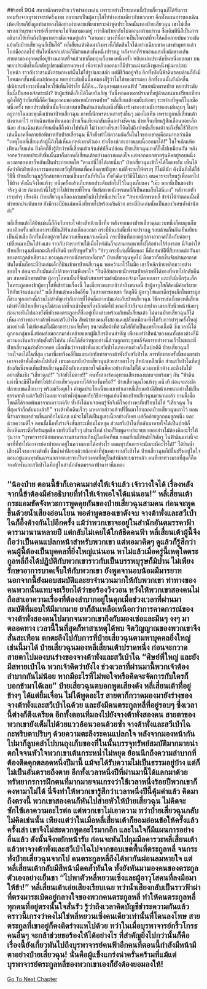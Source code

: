 ##บทที่ 904 สหายนักพรตป๋าย เจ้าทำของหล่น
เพราะอย่างไรซะตอนนี้ป๋ายเสี่ยวฉุนก็ได้รับการยอมรับจากบุรพาจารย์ครึ่งเทพ กลายมาเป็นผู้อาวุโสไท่ซ่างเช่นเดียวกับพวกเขา อีกทั้งแผนการของเฉินเห้อเทียนก็ยังถูกทำลายลงได้อย่างง่ายดายเพียงเพราะคำพูดประโยคนั้นของป๋ายเสี่ยวฉุน เขาไม่เชื่อหรอกว่าบุรพาจารย์ครึ่งเทพจะไม่จับตามองอยู่ ทว่าอีกฝ่ายกลับไม่ออกมาห้ามปราม ซึ่งเดิมทีนี่ก็เป็นการอธิบายให้เห็นถึงปัญหาอย่างชัดเจนอยู่แล้ว
“เอาเถอะ บางทีนี่อาจเป็นโอกาสที่จะได้คลี่คลายปมความขัดแย้งกับป๋ายเสี่ยวฉุนก็เป็นได้” หลี่เสี่ยนเต้าคิดมาถึงตรงนี้ก็ตัดสินใจได้อย่างเฉียบขาด เขาทำมุทราแล้วโบกมือออกไป ทันใดนั้นรอบด้านก็มีม่านแสงชั้นหนึ่งปรากฏ หลังจากที่ร่ายม่านแสงซึ่งตัดขาดเส้นสายตาของทุกคนที่อยู่ข้างนอกเสร็จแล้วเขาก็ตบถุงเก็บของหนึ่งครั้ง หยิบแผ่นประดับชิ้นหนึ่งออกมา
บนหยกประดับชิ้นนี้สลักรูปสามมังกรหกหงส์ เพิ่งจะหยิบออกมาก็มีปราณน่าตะลึงขุมหนึ่งพุ่งมาปะทะใบหน้า ราวกับว่าสามมังกรหกหงส์นั้นไม่ใช่รูปแกะสลัก แต่มีชีวิตอยู่จริง อีกทั้งบัดนี้ฟ้าดินรอบด้านก็ยังมีไอหมอกชั้นหนึ่งแผ่ปกคลุม
หยกประดับชิ้นนี้แค่มองก็รู้ว่าไม่ใช่ของธรรมดา อีกทั้งบนนั้นยังมีคลื่นปณิธานฟ้ากระเพื่อมไหวให้เห็นได้รำไร นี่ก็คือ...วัตถุอาคมของคนฟ้า!
“สหายนักพรตป๋าย หยกประดับชิ้นนี้เป็นของเจ้ากระมัง? ข้าผู้แซ่หลี่เก็บได้โดยบังเอิญ วันนี้พอลองเอาปราณที่อยู่ด้านบนมาเปรียบเทียบดูถึงได้รู้ว่าที่แท้นี่ก็คือวัตถุอาคมของสหายนักพรตป๋าย” หลี่เสี่ยนเต้าอมยิ้มน้อยๆ ระหว่างที่พูดก็โบกมือหนึ่งครั้ง หยกประดับชิ้นนั้นจึงกลายมาเป็นลำแสงเส้นหนึ่งที่มีเงาร่างของสามมังกรหกหงส์ผลุบๆ โผล่ๆ อยู่ภายในและพุ่งดิ่งเข้าหาป๋ายเสี่ยวฉุน
ภาพนี้นักพรตบนสายรุ้งอื่นๆ มองไม่เห็น เพราะถูกหลี่เสี่ยนเต้าบังตาเอาไว้ ทว่าเฉินเห้อเทียนและป๋ายเจิ้นเทียนกลับเห็นอย่างชัดเจน ป๋ายเจิ้นเทียนรู้สึกเลื่อนลอยเล็กน้อย ส่วนเฉินเห้อเทียนนั้นก็อึ้งค้างไปทันที
ไม่ว่าอย่างไรเขาก็คิดไม่ถึงว่าหลี่เสี่ยนเต้าจะถึงขั้นใช้วิธีการเช่นนี้มาคลี่คลายข้อพิพาทกับป๋ายเสี่ยวฉุน นี่จึงยิ่งทำให้ความอัดอั้นในใจของเขาดุเดือดมากกว่าเดิม
“เหตุใดหลี่เสี่ยนเต้าผู้นี้ถึงไม่เห็นแก่หน้าตาตัวเอง ทำเรื่องน่าละอายแบบนี้ออกมาได้!” ในใจเฉินเห้อเทียนเจ็บแค้น ยิ่งคิดก็ยิ่งรู้สึกว่าหลี่เสี่ยนเต้าเจ้าเล่ห์ปลิ้นปล้อน
ป๋ายเสี่ยวฉุนเองก็อึ้งไปเหมือนกัน หลังจากคว้าหยกประดับชิ้นนั้นมาก็มองหลี่เสี่ยนเต้าอย่างคลางแคลงใจ แต่พอกลอกตาครุ่นคิดอยู่รอบหนึ่ง ดวงตาของเขาก็พลันเป็นประกายสดใส
“ตาแก่นี่ใช้ได้เลยนี่นา” ป๋ายเสี่ยวฉุนเข้าใจได้โดยพลัน เห็นได้ชัดว่าอีกฝ่ายต้องการมอบของขวัญให้ตนเพื่อคลี่คลายปัญหา แต่ก็จะยกให้ตรงๆ ก็ไม่ดีนัก ดังนั้นถึงได้ใช้วิธีนี้
ป๋ายเสี่ยวฉุนรู้สึกสบายอารมณ์ขึ้นมาทันทีทันใด ทั้งยังคิดว่าวิธีนี้ไม่เลว ตนควรจะเรียนรู้เพื่อเอาไปใช้บ้าง ดังนั้นจึงไอแห้งๆ หนึ่งครั้งแล้วเก็บหยกประดับเข้าไปไว้ในถุงเก็บของ
“เอ๊ะ หยกนี่เป็นของข้าจริงๆ ด้วย ก่อนหน้านี้ไม่รู้ว่าไปทำหายที่ไหน ที่แท้สหายนักพรตหลี่ก็เป็นคนเก็บได้นี่เอง” หลังจากหัวเราะฮ่าๆ เสียงดัง ป๋ายเสี่ยวฉุนก็ลองถามหยั่งเชิงไปหนึ่งประโยค
“สหายนักพรตหลี่ ข้าจำได้ว่าตอนนั้นที่ทำหยกประดับหาย ยังมีกระบี่บินเล่มหนึ่งที่หายไปพร้อมกันด้วย กระบี่บินเล่มนั้นเป็นของวิเศษล้ำค่านักล่ะ”

หลี่เสี่ยนเต้าได้ยินเช่นนี้ก็ถึงกับหายใจค้างสีหน้าแข็งทื่อ หลังจากมองป๋ายเสี่ยวฉุนแวบหนึ่งก็ตบถุงเก็บของอีกครั้ง หยิบเอากระบี่บินสีฟ้าเล่มเล็กออกมา กระบี่บินเล่มนี้เพิ่งจะปรากฏ รอบด้านก็พลันเย็นเยียบเป็นน้ำแข็ง อีกทั้งเมื่ออยู่ภายใต้ความเย็นหนาวเหน็บนี้ กระบี่บินที่ลอยอยู่กลางอากาศก็ถึงกับค่อยๆ เปลี่ยนมาเป็นโปร่งแสง ราวกับว่าหากร่ายใช้เมื่อไหร่มันก็จะสามารถหายไปได้อย่างไร้ร่องรอย
นี่จึงทำให้ป๋ายเสี่ยวฉุนทั้งตกตะลึงทั้งยินดี เขารีบพูดรัวเร็ว
“ฮ่าๆ กระบี่เล่มนี้นี่แหละ นี่คือสมบัติที่สืบทอดต่อกันมาของตระกูลข้าเชียวนะ ขอบคุณสหายนักพรตหลี่มาก” ป๋ายเสี่ยวฉุนพูดไป มือขวาก็ยกขึ้นจับผ่านอากาศ ทันใดนั้นก็กระบี่บินเล่มเล็กก็บินเข้าหาป๋ายเสี่ยวฉุน พอคว้ามาไว้ในมือ เขาก็พลิกซ้ายพลิกขวาอย่างชอบใจ ก่อนจะเก็บมันลงไปด้วยความพึงพอใจ
“ยินดีกับสหายนักพรตป๋ายด้วยที่ได้ของที่หายไปกลับคืนมา สหายนักพรตป๋าย ผู้อาวุโสคนนั้นที่จับตัวสหายร่วมสำนักของเจ้ามาโดยพลการ และยังมีเด็กรุ่นเล็กในตระกูลของข้าผู้อาวุโสที่เข้าร่วมเรื่องนี้ ในเมื่อพวกเขากล้าทำถึงขนาดนี้ ข้าผู้อาวุโสก็ต้องมีคำอธิบายให้กับเจ้าแน่นอน!” หลี่เสี่ยนเต้าเองก็คลี่ยิ้ม ในสายตาของเขา วัตถุก็ดี ผู้อาวุโสและเด็กรุ่นเล็กในตระกูลก็ช่าง ทุกอย่างนี้ล้วนไม่สำคัญเท่ากับการที่ได้คลี่คลายปมแค้นกับป๋ายเสี่ยวฉุน
วิธีการเช่นนี้ของหลี่เสี่ยนเต้าทำให้ป๋ายเสี่ยวฉุนไม่สะดวกที่จะเซ้าซี้หาเรื่องอีกต่อไป ขณะที่กำลังจะเอ่ยปาก เขากลับนิ่วหน้าน้อยๆ ก่อนจะหันไปมองยังที่พักของตระกูลหลี่ซึ่งอยู่เบื้องล่างพร้อมกับหลี่เสี่ยนเต้า
ไม่นานป๋ายเสี่ยวฉุนก็ได้เห็นเงาร่างของจางต้าพั่งและสวีเป่าไฉ สีหน้าของคนทั้งสองแดงปลั่งเหมือนเพิ่งได้รับการบำรุงครั้งใหญ่มาอย่างดี ไม่เพียงแต่ไม่มีอาการบาดเจ็บใดๆ ขนาดเสื้อผ้าที่สวมใส่ก็ยังเป็นแพรไหมเนื้อดี ซึ่งเวลานี้ได้ถูกคนกลุ่มหนึ่งห้อมล้อมออกมาส่งคล้ายแขกผู้มีเกียรติคนสำคัญ
เพียงแต่ว่าสีหน้าของคนทั้งสองต่างก็มีความงงงันคล้ายกับตั้งตัวไม่ทัน เห็นได้ชัดว่าทุกอย่างนี้ล้วนถูกตระกูลหลี่จัดการอย่างรวดเร็วในขณะที่ป๋ายเสี่ยวฉุนกำลังรอคอย
เมื่อเห็นว่าจางต้าพั่งและสวีเป่าไฉสองคนต่างก็เป็นปกติดี ป๋ายเสี่ยวฉุนก็วางใจลงได้ในที่สุด เวลานี้เขาจึงคลี่ยิ้มและเอ่ยทักทายจางต้าพั่งกับสวีเป่าไฉ
การทักทายครั้งนี้ของเขาทำเอาจางต้าพั่งอึ้งค้างไปทันที เขามองมายังป๋ายเสี่ยวฉุนด้วยสายตาโง่ๆ สีหน้าเหลือเชื่อ ส่วนสวีเป่าไฉที่อยู่ข้างกันซึ่งพอเห็นป๋ายเสี่ยวฉุนก็ถึงกับหอบหายใจดังเฮือกอย่างห้ามไม่ได้ ดวงตาเบิกค้าง ตะลึงงันไปอย่างสิ้นเชิง
“เสี่ยวฉุน!!”
“เจ้ายังไม่ตาย!!” คนทั้งสองร้องอุทานเสียงหลงแทบจะพร้อมๆ กัน
“ฟ้าดินแห่งนี้จะมีที่ใดที่ทำให้ข้าป๋ายเสี่ยวฉุนตายได้ด้วยงั้นหรือ?” ป๋ายเสี่ยวฉุนไอแห้งๆ หนึ่งที ก่อนจะสะบัดปลายแขนเสื้อเบาๆ พร้อมเริ่มคุยโว
คำพูดประโยคนี้ของเขาทำเอาหลี่เสี่ยนเต้ามีสีหน้าเหยเกอย่างไม่เป็นธรรมชาติ แต่สวีเป่าไฉและจางต้าพั่งคุ้นเคยกับวิธีการพูดเช่นนี้ของป๋ายเสี่ยวฉุนมานานแล้ว ยามนี้เมื่อโชคดีได้รอดพ้นมาจากเคราะห์ภัย ทั้งยังได้มาเจอคนรู้จักจึงดีใจอย่างหาที่เปรียบไม่ได้
“เสี่ยวฉุน ในที่สุดเจ้าก็กลับมาแล้ว!!” จางต้าพั่งเดินเร็วๆ มาหลายก้าวแล้วปรี่ขึ้นมาโอบกอดป๋ายเสี่ยวฉุนเอาไว้ ตอนนี้ร่างกายเขาอ้วนขึ้นมาอีกไม่น้อย แม้จะไม่ได้เป็นภูเขาเนื้ออย่างที่เคย แต่ก็คล้ายลูกกลมลูกหนึ่ง และด้วยความดีใจ ตอนนี้เนื้อทั้งร่างจึงสั่นกระเพื่อมไม่หยุด
ส่วนสวีเป่าไฉที่กลับมาหายใจได้เป็นปกติก็ฮึกเหิมกระตือรือร้นสุดขีด เขารีบวิ่งเร็วๆ เข้ามาใกล้ ปากก็รีบพูดจาประจบยกยออย่างไม่ต้องคิดอะไรให้วุ่นวาย
“บุรพาจารย์น้อยมากความสามารถเกินผู้ใดทัดเทียม ยอดเยี่ยมใต้หล้าไร้ศัตรู ในฟ้าดินแห่งนี้จะหาที่ที่ทำให้อาจารย์อาป๋ายตกอยู่ในความตายได้อย่างไร แดนทุรกันดารจะนับกะผีอะไรได้!”
ได้ยินน้ำเสียงดีใจของจางต้าพั่ง ดื่มด่ำคำป้อยอด้วยถ้อยคำที่คุ้นเคยจากสวีเป่าไฉ ป๋ายเสี่ยวฉุนก็ปลื้มปริ่มอยู่ในใจ ตอนอยู่แดนทุรกันดารนอกจากเขาจะเป็นห่วงคนที่อยู่ในสำนักสยบธารแล้ว คนที่เขาห่วงมากที่สุดก็คือจางต้าพั่งและสวีเป่าไฉที่อยู่ในสำนักอันตมรรคาฟ้าดารานี่แหละ

“น้องป๋าย ตอนนี้ข้าก็เอาคนมาส่งให้เจ้าแล้ว เจ้าวางใจได้ เรื่องหลังจากนี้ข้าต้องมีคำอธิบายที่ทำให้เจ้าพอใจได้แน่นอน!” หลี่เสี่ยนเต้ากระแอมขัดจังหวะการพูดคุยกันของป๋ายเสี่ยวฉุนสามคน ก่อนจะพูดขึ้นด้วยน้ำเสียงอ่อนโยน
พอคำพูดของเขาดังจบ จางต้าพั่งและสวีเป่าไฉก็อึ้งค้างกันไปอีกครั้ง แม้ว่าพวกเขาจะอยู่ในสำนักอันตมรรคาฟ้าดารามานานหลายปี แต่กลับไม่เคยได้ใกล้ชิดคนฟ้า หลี่เสี่ยนเต้าผู้นี้จึงถือว่าเป็นคนแปลกหน้าสำหรับพวกเขา
แต่พอมาคิดๆ ดูแล้วก็รู้สึกว่าคนผู้นี้ต้องเป็นบุคคลที่ยิ่งใหญ่แน่นอน หาไม่แล้วเมื่อครู่นี้เหตุใดตระกูลหลี่ถึงได้ปฏิบัติกับพวกเขาราวกับเป็นบรรพบุรุษก็มิปาน ไม่เพียงรักษาอาการบาดเจ็บให้กับพวกเขา ยังพูดจานอบน้อมมีมารยาท นอกจากนี้ยังมอบสมบัติและยาจำนวนมากให้กับพวกเขา ท่าทางของคนพวกนั้นแทบจะเรียกได้ว่าขอร้องวิงวอน หวังให้พวกเขาสองคนไม่ถือสาเอาความเรื่องที่ต้องลำบากอยู่ในคุกเมื่อช่วงเวลาที่ผ่านมา
สมบัติที่มอบให้มีมากมาย ยาก็ล้นเหลือเหนือกว่าการคาดการณ์ของจางต้าพั่งสองคนไปมากจนพวกเขาถึงกับมองเซ่อและมึนๆ งงๆ มาตลอดทาง เวลานี้ในที่สุดก็หาสาเหตุได้พบ จิตวิญญาณของพวกเขาจึงสั่นสะเทือน ตกตะลึงไปกับการที่ป๋ายเสี่ยวฉุนตามหาบุคคลยิ่งใหญ่เช่นนี้มาได้
ป๋ายเสี่ยวฉุนมองหลี่เสี่ยนเต้าปราดหนึ่ง ก่อนจะกวาดสายตาไปมองบนร่างของจางต้าพั่งและสวีเป่าไฉ
“ศิษย์พี่ใหญ่ และยังมีสหายเป่าไฉ พวกเจ้าคิดว่ายังไง ช่วงเวลาที่ผ่านมานี้พวกเจ้าต้องลำบากกันไม่น้อย หากมีอะไรที่ไม่พอใจหรือคิดจะจัดการกับใครก็บอกข้ามาได้เลย” ป๋ายเสี่ยวฉุนตบอกพูดเสียงดัง
หลี่เสี่ยนเต้าที่อยู่ข้างๆ ได้แต่ยิ้มเจื่อน ไม่ได้พูดอะไร สายตาก็กวาดมองมายังร่างของจางต้าพั่งและสวีเป่าไฉด้วย
และยังมีคนตระกูลหลี่ที่อยู่รอบๆ ซึ่งเวลานี้ต่างก็ตึงเครียด อีกทั้งตอนที่มองไปยังจางต้าพั่งสองคน สายตาของพวกเขายังเต็มไปด้วยแววอ้อนวอนด้วยซ้ำ
จางต้าพั่งและสวีเป่าไฉกะพริบตาปริบๆ ด้วยความตะลึงระคนแปลกใจ หลังจากมองหน้ากันไปมาก็ลูบคลำไปบนถุงเก็บของที่ในนั้นบรรจุทรัพย์สมบัติมากมายน่าตกใจจนหัวใจพวกเขาเต้นกระหน่ำไม่หยุด
ย้อนนึกถึงความลำบากที่ต้องติดคุกตลอดหนึ่งปีมานี้ แม้จะได้รับความไม่เป็นธรรมอยู่บ้าง แต่ก็ไม่เป็นอันตรายถึงตาย อีกทั้งเวลาหนึ่งปีที่ผ่านมานี้ได้แลกมาด้วยทรัพยากรการฝึกตนที่มากมายจนเกรงว่าใช้เวลาหนึ่งร้อยปีพวกเขาก็คงหามาไม่ได้ นี่จึงทำให้พวกเขารู้สึกว่าเวลาหนึ่งปีนี้คุ้มค่าแล้ว
คิดมาถึงตรงนี้ พวกเขาสองคนก็หันไปส่ายหัวให้ป๋ายเสี่ยวฉุน ไม่คิดจะซักไซ้เอาความอะไรต่อ แต่พวกเขาไม่เอาความ ทว่าป๋ายเสี่ยวฉุนกลับไม่คิดเช่นนั้น เพียงแต่ว่าในเมื่อหลี่เสี่ยนเต้าก็ยอมอ่อนข้อให้ครั้งแล้วครั้งเล่า เขาจึงไม่สะดวกพูดอะไรมากอีก และในใจก็มีแผนการอย่างอื่นแล้ว ดังนั้นจึงพยักหน้ารับ ก่อนจะหันไปกุมมือคารวะหลี่เสี่ยนเต้าแล้วพาจางต้าพั่งและสวีเป่าไฉไปจากขอบเขตพื้นที่ตระกูลหลี่
จนกระทั่งป๋ายเสี่ยวฉุนจากไป คนตระกูลหลี่ถึงได้พากันผ่อนลมหายใจ แต่หลี่เสี่ยนเต้ากลับมีสีหน้ามืดคล้ำทันใด ทั้งยังหันมามองคนของตระกูลตัวเองอย่างเย็นชา
“ไปพาตัวหลี่หยวนเซิ่งและผู้อาวุโสคนที่ลงมือมาให้ข้า!” หลี่เสี่ยนเต้าเอ่ยเสียงเรียบเฉย ทว่าน้ำเสียงกลับเป็นราวฟ้าผ่าที่ตรงมาระเบิดอยู่กลางใจของพวกคนตระกูลหลี่ ทำให้คนตระกูลหลี่ทุกคนที่อยู่ตรงนั้นใจสั่นรัว รู้ว่าถึงเวลาคิดบัญชีชำระความกันแล้ว คราวนี้เกรงว่าคงไม่ใช่หลี่หยวนเซิ่งคนเดียวเท่านั้นที่โดนลงโทษ สายตระกูลที่เขาอยู่ก็คงติดร่างแหไปด้วย
ทว่าในเมื่อบุรพาจารย์กริ้วโกรธ คนอื่นๆ จะกล้าช่วยขอร้องให้ได้อย่างไร ที่สำคัญยิ่งไปกว่านั้นก็คือเรื่องนี้ยังเกี่ยวพันไปถึงบุรพาจารย์คนฟ้าอีกคนที่ตอนนี้กำลังมีหน้ามีตาอย่างป๋ายเสี่ยวฉุน!
นั่นคือผู้แข็งแกร่งน่าครั่นคร้ามที่แม้แต่บุรพาจารย์ตระกูลหลี่ของพวกเขาเองก็ยังต้องยอมลงให้!
------


[Go To Next Chapter]( ./51.md)